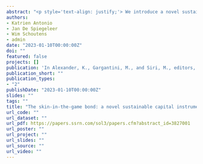 ```yaml
---
abstract: "<p style='text-align: justify;'> We introduce a novel sustainable capital instrument, with features inspired by CoCos: the skin-in-the-game bond. A skin-in-the-game bond is linked to the performance of a benchmark that relates to the broad concept of sustainability in at least one of its pillars: the environment, society or corporate governance. When the benchmark hits a preset trigger level, (part of) the bond's face value is withheld and directed into a government-controlled fund by the issuer. The skin-in-the-game bond offers a higher yield to investors than a standard corporate bond, in order to compensate for the risk of losing out on (part of) the investment. Both issuer and investor have skin-in-the-game; the embedded financial penalty incentivizes the preservation of a favorable benchmark value. In this work, we elaborate on the general concept of a skin-in-the-game bond, as well as on a tailored valuation model, illustrated by two examples : the ESG and nuclear skin-in-the-game bonds. </p>"
authors:
- Katrien Antonio
- Jan De Spiegeleer
- Wim Schoutens
- admin
date: "2023-01-10T00:00:00Z"
doi: ""
featured: false
projects: []
publication: 'In Alexander, K., Gargantini, M., and Siri, M., editors, *The Cambridge Handbook of EU Sustainable Finance: Regulation, Supervision and Governance*. Cambridge University Press.'
publication_short: ""
publication_types: 
- "2"
publishDate: "2023-01-10T00:00:00Z"
slides: ""
tags: ""
title: "The skin-in-the-game bond: a novel sustainable capital instrument."
url_code: ""
url_dataset: ""
url_pdf: https://papers.ssrn.com/sol3/papers.cfm?abstract_id=3827001
url_poster: ""
url_project: ""
url_slides: ""
url_source: ""
url_video: ""
---
```


